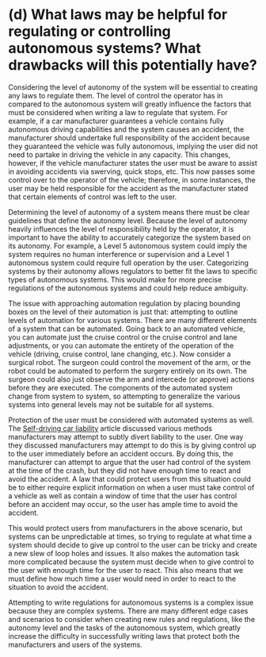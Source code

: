 # (d) What laws may be helpful for regulating or controlling autonomous systems? What drawbacks will this potentially have?

Considering the level of autonomy of the system will be essential to creating any laws to regulate them. The level of control the operator has in compared to the autonomous system will greatly influence the factors that must be considered when writing a law to regulate that system. For example, if a car manufacturer guarantees a vehicle contains fully autonomous driving capabilities and the system causes an accident, the manufacturer should undertake full responsibility of the accident because they guaranteed the vehicle was fully autonomous, implying the user did not need to partake in driving the vehicle in any capacity. This changes, however, if the vehicle manufacturer states the user must be aware to assist in avoiding accidents via swerving, quick stops, etc. This now passes some control over to the operator of the vehicle; therefore, in some instances, the user may be held responsible for the accident as the manufacturer stated that certain elements of control was left to the user.

Determining the level of autonomy of a system means there must be clear guidelines that define the autonomy level. Because the level of autonomy heavily influences the level of responsibility held by the operator, it is important to have the ability to accurately categorize the system based on its autonomy. For example, a Level 5 autonomous system could imply the system requires no human interference or supervision and a Level 1 autonomous system could require full operation by the user. Categorizing systems by their autonomy allows regulators to better fit the laws to specific types of autonomous systems. This would make for more precise regulations of the autonomous systems and could help reduce ambiguity.

The issue with approaching automation regulation by placing bounding boxes on the level of their automation is just that: attempting to outline levels of automation for various systems. There are many different elements of a system that can be automated. Going back to an automated vehicle, you can automate just the cruise control or the cruise control and lane adjustments, or you can automate the entirety of the operation of the vehicle (driving, cruise control, lane changing, etc.). Now consider a surgical robot. The surgeon could control the movement of the arm, or the robot could be automated to perform the surgery entirely on its own. The surgeon could also just observe the arm and intercede (or approve) actions before they are executed. The components of the automated system change from system to system, so attempting to generalize the various systems into general levels may not be suitable for all systems.

Protection of the user must be considered with automated systems as well. The [Self-driving car liability](https://en.wikipedia.org/wiki/Self-driving_car_liability) article discussed various methods manufacturers may attempt to subtly divert liability to the user. One way they discussed manufacturers may attempt to do this is by giving control up to the user immediately before an accident occurs. By doing this, the manufacturer can attempt to argue that the user had control of the system at the time of the crash, but they did not have enough time to react and avoid the accident. A law that could protect users from this situation could be to either require explicit information on when a user must take control of a vehicle as well as contain a window of time that the user has control before an accident may occur, so the user has ample time to avoid the accident.

This would protect users from manufacturers in the above scenario, but systems can be unpredictable at times, so trying to regulate at what time a system should decide to give up control to the user can be tricky and create a new slew of loop holes and issues. It also makes the automation task more complicated because the system must decide when to give control to the user with enough time for the user to react. This also means that we must define how much time a user would need in order to react to the situation to avoid the accident.

Attempting to write regulations for autonomous systems is a complex issue because they are complex systems. There are many different edge cases and scenarios to consider when creating new rules and regulations, like the autonomy level and the tasks of the autonomous system, which greatly increase the difficulty in successfully writing laws that protect both the manufacturers and users of the systems.